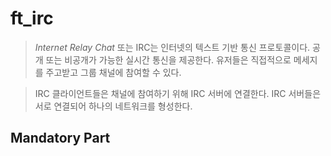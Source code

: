 # ft_irc
> *Internet Relay Chat* 또는 IRC는 인터넷의 텍스트 기반 통신 프로토콜이다.
> 공개 또는 비공개가 가능한 실시간 통신을 제공한다.
> 유저들은 직접적으로 메세지를 주고받고 그룹 채널에 참여할 수 있다.

> IRC 클라이언트들은 채널에 참여하기 위해 IRC 서버에 연결한다. IRC 서버들은 서로 연결되어 하나의 네트워크를 형성한다.

## Mandatory Part
<!--|||-->
<!--|---|---|-->
<!--|Program name|ircserv|-->
<!--|Turn in files|Makefile, *.{h, hpp}, *.cpp, *.tpp, *.ipp, an optional configuration file|-->
<!--|Makefile|NAME, all, clean, fclean, re|-->
<!--|Arguments|port: The listening port password: The connection password|-->
<!--|External functs.|Everything in C++ 98 socket, close, setsockopt, getsockname, getprotobyname, gethostbyname, getaddrinfo, freadaddrinfo, bind, connect, listen, accept, htons, htonl, ntohs, ntohl, inet_addr, inet_ntoa, send, recv, signal, sigaction, lseek, fstat, fcntl, poll (or equivalent)|-->
<!--|Libft authorized|n/a|-->
<!--|Description|An IRC server in C++ 98|-->
